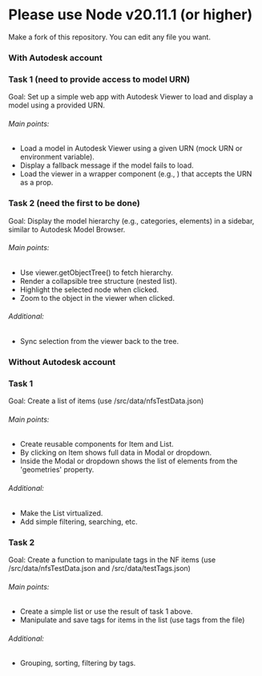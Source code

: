 # Please use Node v20.11.1 (or higher)

Make a fork of this repository.
You can edit any file you want.

### With Autodesk account
### Task 1 (need to provide access to model URN)
Goal: Set up a simple web app with Autodesk Viewer to load and display a model using a provided URN.
###### Main points:
-	Load a model in Autodesk Viewer using a given URN (mock URN or environment variable).
-	Display a fallback message if the model fails to load.
-	Load the viewer in a wrapper component (e.g., <ModelViewer />) that accepts the URN as a prop.

### Task 2 (need the first to be done)
Goal: Display the model hierarchy (e.g., categories, elements) in a sidebar, similar to Autodesk Model Browser.
###### Main points:
-	Use viewer.getObjectTree() to fetch hierarchy.
-	Render a collapsible tree structure (nested list).
-	Highlight the selected node when clicked.
-	Zoom to the object in the viewer when clicked.

###### Additional:
-	Sync selection from the viewer back to the tree.

### Without Autodesk account
### Task 1
Goal: Create a list of items (use /src/data/nfsTestData.json)
###### Main points:
- Create reusable components for Item and List.
- By clicking on Item shows full data in Modal or dropdown.
- Inside the Modal or dropdown shows the list of elements from the 'geometries' property.

###### Additional:
- Make the List virtualized.
- Add simple filtering, searching, etc.

### Task 2
Goal: Create a function to manipulate tags in the NF items (use /src/data/nfsTestData.json and /src/data/testTags.json)
###### Main points:
- Create a simple list or use the result of task 1 above.
- Manipulate and save tags for items in the list (use tags from the file)

###### Additional:
- Grouping, sorting, filtering by tags.
